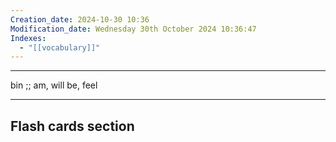 ```yaml
---
Creation_date: 2024-10-30 10:36
Modification_date: Wednesday 30th October 2024 10:36:47
Indexes:
  - "[[vocabulary]]"
---
```


----

bin ;; am, will be, feel



















---
## Flash cards section
